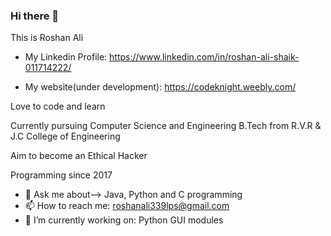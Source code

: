### Hi there 👋

This is Roshan Ali

- My Linkedin Profile: https://www.linkedin.com/in/roshan-ali-shaik-011714222/

- My website(under development): https://codeknight.weebly.com/

Love to code and learn

Currently pursuing Computer Science and Engineering B.Tech from R.V.R & J.C College of Engineering 


Aim to become an Ethical Hacker

Programming since 2017


- 💬 Ask me about--> Java, Python and C programming
- 📫 How to reach me: roshanali339lps@gmail.com
- 🔭 I’m currently working on: Python GUI modules


<!--
**RoshanAli339/RoshanAli339** is a ✨ _special_ ✨ repository because its `README.md` (this file) appears on your GitHub profile.

Here are some ideas to get you started:

- 🔭 I’m currently working on ...
- 🌱 I’m currently learning ...
- 👯 I’m looking to collaborate on ...
- 🤔 I’m looking for help with ...
- 💬 Ask me about ...
- 📫 How to reach me: ...
- 😄 Pronouns: ...
- ⚡ Fun fact: ...
-->
